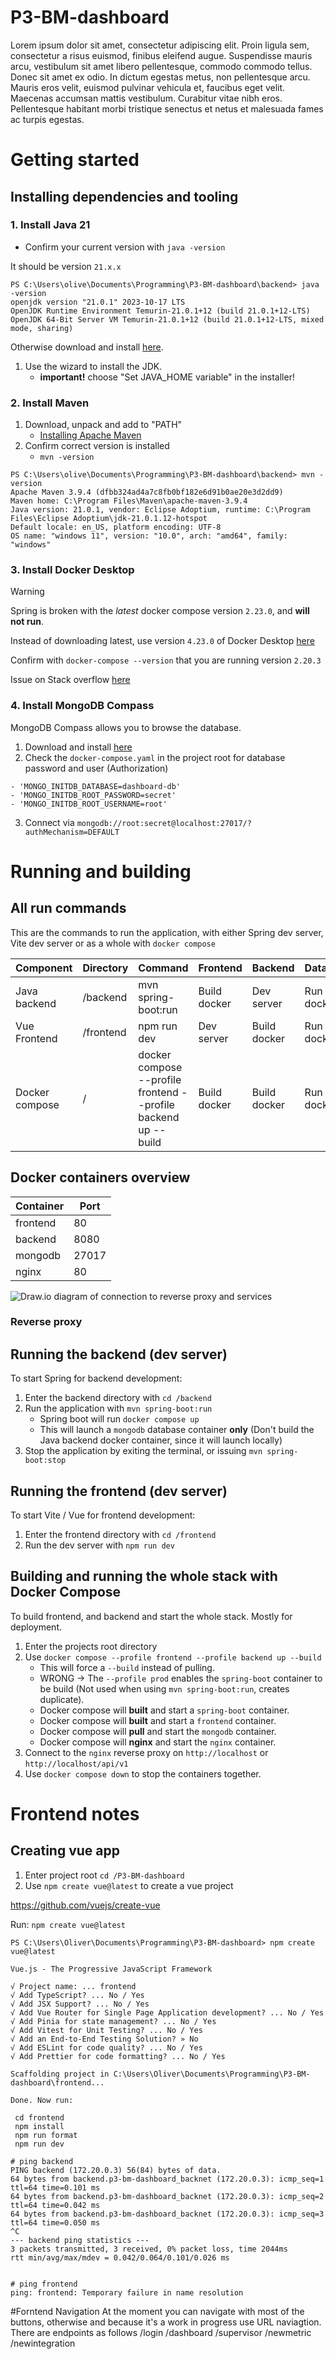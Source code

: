# P3-BM-dashboard

Lorem ipsum dolor sit amet, consectetur adipiscing elit. Proin ligula sem, consectetur a risus euismod, finibus eleifend augue. Suspendisse mauris arcu, vestibulum sit amet libero pellentesque, commodo commodo tellus. Donec sit amet ex odio. In dictum egestas metus, non pellentesque arcu. Mauris eros velit, euismod pulvinar vehicula et, faucibus eget velit. Maecenas accumsan mattis vestibulum. Curabitur vitae nibh eros. Pellentesque habitant morbi tristique senectus et netus et malesuada fames ac turpis egestas.

# Getting started

## Installing dependencies and tooling

### 1. Install Java 21

- Confirm your current version with `java -version`

It should be version `21.x.x`

```
PS C:\Users\olive\Documents\Programming\P3-BM-dashboard\backend> java -version
openjdk version "21.0.1" 2023-10-17 LTS
OpenJDK Runtime Environment Temurin-21.0.1+12 (build 21.0.1+12-LTS)
OpenJDK 64-Bit Server VM Temurin-21.0.1+12 (build 21.0.1+12-LTS, mixed mode, sharing)
```

Otherwise download and install [here](https://github.com/adoptium/temurin21-binaries/releases/download/jdk-21.0.1+12/OpenJDK21U-jdk_x64_windows_hotspot_21.0.1_12.msi).

1. Use the wizard to install the JDK.
   - **important!** choose "Set JAVA_HOME variable" in the installer!

### 2. Install Maven

1. Download, unpack and add to "PATH"
   - [Installing Apache Maven](https://maven.apache.org/install.html)
2. Confirm correct version is installed
   - `mvn -version`

```
PS C:\Users\olive\Documents\Programming\P3-BM-dashboard\backend> mvn -version
Apache Maven 3.9.4 (dfbb324ad4a7c8fb0bf182e6d91b0ae20e3d2dd9)
Maven home: C:\Program Files\Maven\apache-maven-3.9.4
Java version: 21.0.1, vendor: Eclipse Adoptium, runtime: C:\Program Files\Eclipse Adoptium\jdk-21.0.1.12-hotspot
Default locale: en_US, platform encoding: UTF-8
OS name: "windows 11", version: "10.0", arch: "amd64", family: "windows"
```

### 3. Install Docker Desktop

> [!WARNING]
> Spring is broken with the _latest_ docker compose version `2.23.0`, and **will not run**.
>
> Instead of downloading latest, use version `4.23.0` of Docker Desktop [here](https://docs.docker.com/desktop/release-notes/#4230)
>
> Confirm with `docker-compose --version` that you are running version `2.20.3`
>
> Issue on Stack overflow [here](https://stackoverflow.com/questions/77385146/springboot-docker-error-cannot-invoke-dockercliinspectresponse-hostconfig-b)

### 4. Install MongoDB Compass

MongoDB Compass allows you to browse the database.

1. Download and install [here](https://www.mongodb.com/products/tools/compass)
2. Check the `docker-compose.yaml` in the project root for database password and user (Authorization)

```
- 'MONGO_INITDB_DATABASE=dashboard-db'
- 'MONGO_INITDB_ROOT_PASSWORD=secret'
- 'MONGO_INITDB_ROOT_USERNAME=root'
```

3. Connect via `mongodb://root:secret@localhost:27017/?authMechanism=DEFAULT`

# Running and building

## All run commands

This are the commands to run the application, with either Spring dev server, Vite dev server or as a whole with `docker compose`

| Component      | Directory | Command                                  | Frontend     | Backend      | Database   | Nginx      |
| -------------- | --------- | ---------------------------------------- | ------------ | ------------ | ---------- | ---------- |
| Java backend   | /backend  | mvn spring-boot:run                      | Build docker | Dev server   | Run docker | Run docker |
| Vue Frontend   | /frontend | npm run dev                              | Dev server   | Build docker | Run docker | Run docker |
| Docker compose | /         | docker compose --profile frontend --profile backend up --build | Build docker | Build docker | Run docker | Run docker |

## Docker containers overview

| Container | Port  |
| --------- | ----- |
| frontend  | 80    |
| backend   | 8080  |
| mongodb   | 27017 |
| nginx     | 80    |

![Draw.io diagram of connection to reverse proxy and services](./assets/nginx.drawio.png)
### Reverse proxy

## Running the backend (dev server)

To start Spring for backend development:

1. Enter the backend directory with `cd /backend`
2. Run the application with `mvn spring-boot:run`
   - Spring boot will run `docker compose up`
   - This will launch a `mongodb` database container **only** (Don't build the Java backend docker container, since it will launch locally)
3. Stop the application by exiting the terminal, or issuing `mvn spring-boot:stop`

## Running the frontend (dev server)

To start Vite / Vue for frontend development:

1. Enter the frontend directory with `cd /frontend`
2. Run the dev server with `npm run dev`

## Building and running the whole stack with Docker Compose

To build frontend, and backend and start the whole stack. Mostly for deployment.

1. Enter the projects root directory
2. Use `docker compose --profile frontend --profile backend up --build`
   - This will force a `--build` instead of pulling.
   - WRONG -> The `--profile prod` enables the `spring-boot` container to be build (Not used when using `mvn spring-boot:run`, creates duplicate).
   - Docker compose will **built** and start a `spring-boot` container.
   - Docker compose will **built** and start a `frontend` container.
   - Docker compose will **pull** and start the `mongodb` container.
   - Docker compose will **nginx** and start the `nginx` container.
3. Connect to the `nginx` reverse proxy on `http://localhost` or `http://localhost/api/v1`
4. Use `docker compose down` to stop the containers together.

# Frontend notes

## Creating vue app

1. Enter project root `cd /P3-BM-dashboard`
2. Use `npm create vue@latest` to create a vue project

https://github.com/vuejs/create-vue

Run:
`npm create vue@latest`

```
PS C:\Users\Oliver\Documents\Programming\P3-BM-dashboard> npm create vue@latest

Vue.js - The Progressive JavaScript Framework

√ Project name: ... frontend
√ Add TypeScript? ... No / Yes
√ Add JSX Support? ... No / Yes
√ Add Vue Router for Single Page Application development? ... No / Yes
√ Add Pinia for state management? ... No / Yes
√ Add Vitest for Unit Testing? ... No / Yes
√ Add an End-to-End Testing Solution? » No
√ Add ESLint for code quality? ... No / Yes
√ Add Prettier for code formatting? ... No / Yes

Scaffolding project in C:\Users\Oliver\Documents\Programming\P3-BM-dashboard\frontend...

Done. Now run:

 cd frontend
 npm install
 npm run format
 npm run dev
```

```
# ping backend
PING backend (172.20.0.3) 56(84) bytes of data.
64 bytes from backend.p3-bm-dashboard_backnet (172.20.0.3): icmp_seq=1 ttl=64 time=0.101 ms
64 bytes from backend.p3-bm-dashboard_backnet (172.20.0.3): icmp_seq=2 ttl=64 time=0.042 ms
64 bytes from backend.p3-bm-dashboard_backnet (172.20.0.3): icmp_seq=3 ttl=64 time=0.050 ms
^C
--- backend ping statistics ---
3 packets transmitted, 3 received, 0% packet loss, time 2044ms
rtt min/avg/max/mdev = 0.042/0.064/0.101/0.026 ms


# ping frontend
ping: frontend: Temporary failure in name resolution

```

#Forntend Navigation
At the moment you can navigate with most of the buttons, otherwise and because it's a work in progress use URL naviagtion.
There are endpoints as follows
/login
/dashboard
/supervisor
/newmetric
/newintegration
